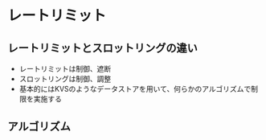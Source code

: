 # レートリミット

## レートリミットとスロットリングの違い

- レートリミットは制御、遮断
- スロットリングは制御、調整
- 基本的にはKVSのようなデータストアを用いて、何らかのアルゴリズムで制限を実施する

## アルゴリズム